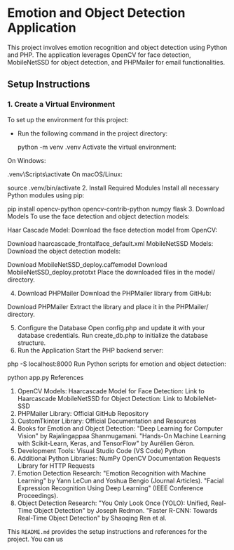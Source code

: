 # Emotion and Object Detection Application

This project involves emotion recognition and object detection using Python and PHP. The application leverages OpenCV for face detection, MobileNetSSD for object detection, and PHPMailer for email functionalities.

## Setup Instructions

### 1. Create a Virtual Environment
To set up the environment for this project:

- Run the following command in the project directory:

  python -m venv .venv
Activate the virtual environment:

On Windows:


.venv\Scripts\activate
On macOS/Linux:


source .venv/bin/activate
2. Install Required Modules
Install all necessary Python modules using pip:


pip install opencv-python opencv-contrib-python numpy flask
3. Download Models
To use the face detection and object detection models:

Haar Cascade Model: Download the face detection model from OpenCV:

Download haarcascade_frontalface_default.xml
MobileNetSSD Models: Download the object detection models:

Download MobileNetSSD_deploy.caffemodel
Download MobileNetSSD_deploy.prototxt
Place the downloaded files in the model/ directory.

4. Download PHPMailer
Download the PHPMailer library from GitHub:

Download PHPMailer
Extract the library and place it in the PHPMailer/ directory.

5. Configure the Database
Open config.php and update it with your database credentials.
Run create_db.php to initialize the database structure.
6. Run the Application
Start the PHP backend server:


php -S localhost:8000
Run Python scripts for emotion and object detection:

python app.py
References
1. OpenCV Models:
Haarcascade Model for Face Detection: Link to Haarcascade
MobileNetSSD for Object Detection: Link to MobileNet-SSD
2. PHPMailer Library:
Official GitHub Repository
3. CustomTkinter Library:
Official Documentation and Resources
4. Books for Emotion and Object Detection:
"Deep Learning for Computer Vision" by Rajalingappaa Shanmugamani.
"Hands-On Machine Learning with Scikit-Learn, Keras, and TensorFlow" by Aurélien Géron.
5. Development Tools:
Visual Studio Code (VS Code)
Python
6. Additional Python Libraries:
NumPy
OpenCV Documentation
Requests Library for HTTP Requests
7. Emotion Detection Research:
"Emotion Recognition with Machine Learning" by Yann LeCun and Yoshua Bengio (Journal Articles).
"Facial Expression Recognition Using Deep Learning" (IEEE Conference Proceedings).
8. Object Detection Research:
"You Only Look Once (YOLO): Unified, Real-Time Object Detection" by Joseph Redmon.
"Faster R-CNN: Towards Real-Time Object Detection" by Shaoqing Ren et al.

This `README.md` provides the setup instructions and references for the project. You can us
